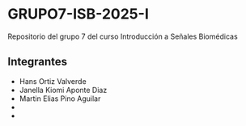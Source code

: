 # GRUPO7-ISB-2025-I
Repositorio del grupo 7 del curso Introducción a Señales Biomédicas

## Integrantes
- Hans Ortiz Valverde
- Janella Kiomi Aponte Diaz
- Martin Elias Pino Aguilar
-
-
